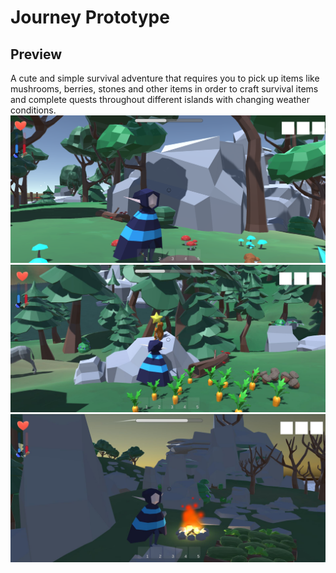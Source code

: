 # Journey Prototype 

## Preview
A cute and simple survival adventure that requires you to pick up items like mushrooms, berries, stones and other items in order to craft survival items and complete quests throughout different islands with changing weather conditions. 
![Gameplay example](preview.png)
![Gameplay example](preview3.jpg)
![Gameplay example](preview2.jpg)

